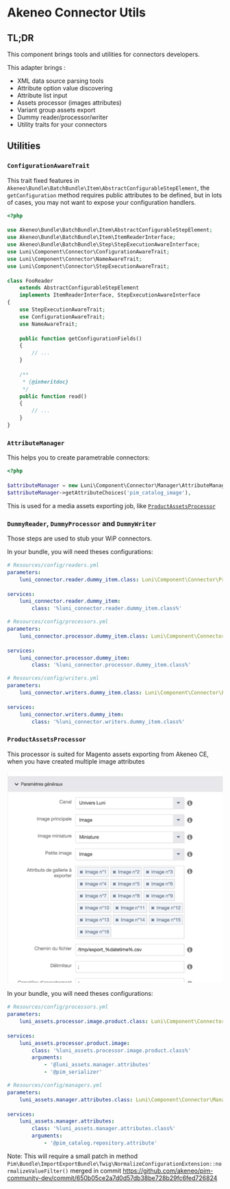 # Akeneo Connector Utils

## TL;DR

This component brings tools and utilities for connectors developers.

This adapter brings :

 * XML data source parsing tools
 * Attribute option value discovering
 * Attribute list input
 * Assets processor (images attributes)
 * Variant group assets export
 * Dummy reader/processor/writer
 * Utility traits for your connectors
 
## Utilities

### `ConfigurationAwareTrait`

This trait fixed features in `Akeneo\Bundle\BatchBundle\Item\AbstractConfigurableStepElement`,
the `getConfiguration` method requires public attributes to be defined, but in lots of cases,
you may not want to expose your configuration handlers.

```php
<?php

use Akeneo\Bundle\BatchBundle\Item\AbstractConfigurableStepElement;
use Akeneo\Bundle\BatchBundle\Item\ItemReaderInterface;
use Akeneo\Bundle\BatchBundle\Step\StepExecutionAwareInterface;
use Luni\Component\Connector\ConfigurationAwareTrait;
use Luni\Component\Connector\NameAwareTrait;
use Luni\Component\Connector\StepExecutionAwareTrait;

class FooReader
    extends AbstractConfigurableStepElement
    implements ItemReaderInterface, StepExecutionAwareInterface
{
    use StepExecutionAwareTrait;
    use ConfigurationAwareTrait;
    use NameAwareTrait;

    public function getConfigurationFields()
    {
        // ...
    }

    /**
     * {@inheritdoc}
     */
    public function read()
    {
        // ...
    }
}
```

### `AttributeManager`

This helps you to create parametrable connectors:

```php
<?php

$attributeManager = new Luni\Component\Connector\Manager\AttributeManager($attributeRepository);
$attributeManager->getAttributeChoices('pim_catalog_image'),
```
 
This is used for a media assets exporting job, like [`ProductAssetsProcessor`](#productassetsprocessor)

### `DummyReader`, `DummyProcessor` and `DummyWriter`

Those steps are used to stub your WiP connectors.

In your bundle, you will need theses configurations:

```yaml
# Resources/config/readers.yml
parameters:
    luni_connector.reader.dummy_item.class: Luni\Component\Connector\Processor\DummyReader

services:
    luni_connector.reader.dummy_item:
        class: '%luni_connector.reader.dummy_item.class%'
```

```yaml
# Resources/config/processors.yml
parameters:
    luni_connector.processor.dummy_item.class: Luni\Component\Connector\Processor\DummyProcessor

services:
    luni_connector.processor.dummy_item:
        class: '%luni_connector.processor.dummy_item.class%'
```

```yaml
# Resources/config/writers.yml
parameters:
    luni_connector.writers.dummy_item.class: Luni\Component\Connector\Processor\DummyWriter

services:
    luni_connector.writers.dummy_item:
        class: '%luni_connector.writers.dummy_item.class%'
```

### `ProductAssetsProcessor`

This processor is suited for Magento assets exporting from Akeneo CE, when you have created multiple image attributes

![Assets export manager](docs/assets-connector.png)

In your bundle, you will need theses configurations:

```yaml
# Resources/config/processors.yml
parameters:
    luni_assets.processor.image.product.class: Luni\Component\Connector\Processor\ProductAssetsProcessor

services:
    luni_assets.processor.product.image:
        class: '%luni_assets.processor.image.product.class%'
        arguments:
            - '@luni_assets.manager.attributes'
            - '@pim_serializer'
```

```yaml
# Resources/config/managers.yml
parameters:
    luni_assets.manager.attributes.class: Luni\Component\Connector\Manager\AttributeManager

services:
    luni_assets.manager.attributes:
        class: '%luni_assets.manager.attributes.class%'
        arguments:
            - '@pim_catalog.repository.attribute'
```

Note: This will require a small patch in method `Pim\Bundle\ImportExportBundle\Twig\NormalizeConfigurationExtension::normalizeValueFilter()` merged in commit https://github.com/akeneo/pim-community-dev/commit/650b05ce2a7d0d57db38be728b29fc6fed726824

